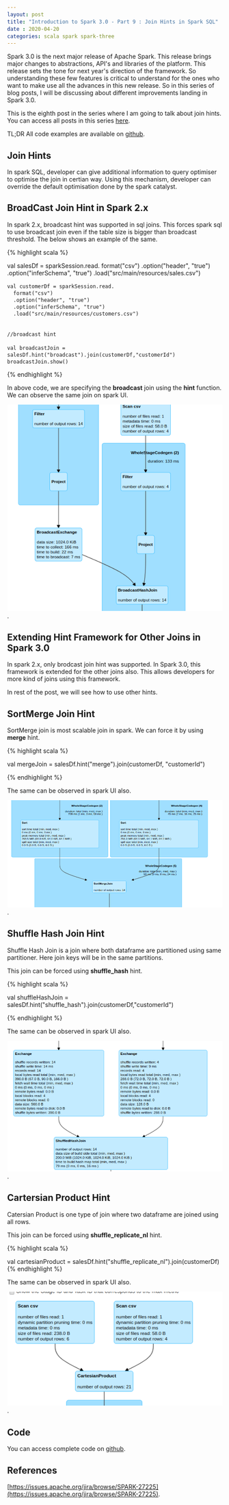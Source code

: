 ```yaml
---
layout: post
title: "Introduction to Spark 3.0 - Part 9 : Join Hints in Spark SQL"
date : 2020-04-20
categories: scala spark spark-three 
---
```

Spark 3.0 is the next major release of Apache Spark. This release brings major changes to abstractions, API's and libraries of the platform. This release sets the tone for next year's direction of the framework. So understanding these few features is critical to understand for the ones who want to make use all the advances in this new release. So in this series of blog posts, I will be discussing about different improvements landing in Spark 3.0.

This is the eighth post in the series where I am going to talk about join hints. You can access all posts in this series [here](/categories/spark-three).

TL;DR All code examples are available on [github](https://github.com/phatak-dev/spark-3.0-examples).

## Join Hints

In spark SQL, developer can give additional information to query optimiser to optimise the join in certian way. Using this mechanism, developer can override the default optimisation done by the spark catalyst.

## BroadCast Join Hint in Spark 2.x

In spark 2.x, broadcast hint was supported in sql joins. This forces spark sql to use broadcast join even if the table size is bigger than broadcast threshold. The below shows an example of the same.

{% highlight scala %}

val salesDf = sparkSession.read.
      format("csv")
      .option("header", "true")
      .option("inferSchema", "true")
      .load("src/main/resources/sales.csv")


    val customerDf = sparkSession.read.
      format("csv")
      .option("header", "true")
      .option("inferSchema", "true")
      .load("src/main/resources/customers.csv")


    //broadcast hint

    val broadcastJoin = salesDf.hint("broadcast").join(customerDf,"customerId")
    broadcastJoin.show()

{% endhighlight %}

In above code, we are specifying the **broadcast** join using the **hint** function.  We can observe the same join on spark UI.

![broadcast hint](/images/joinhint/broadcasthint.png).


## Extending Hint Framework for Other Joins in Spark 3.0

In spark 2.x, only brodcast join hint was supported. In Spark 3.0, this framework is extended for the other joins also. This allows developers for more kind of joins using this framework.

In rest of the post, we will see how to use other hints.

## SortMerge Join Hint

SortMerge join is most scalable join in spark. We can force it by using **merge** hint. 

{% highlight scala %}

val mergeJoin = salesDf.hint("merge").join(customerDf, "customerId")

{% endhighlight %}

The same can be observed in spark UI also.

![merge hint](/images/joinhint/sortmergehint.png).


## Shuffle Hash Join Hint

Shuffle Hash Join is a join where both dataframe are partitioned using same partitioner. Here join keys will be in the same partitions.

This join can be forced using **shuffle_hash** hint.

{% highlight scala %}

val shuffleHashJoin = salesDf.hint("shuffle_hash").join(customerDf,"customerId")

{% endhighlight %}

The same can be observed in spark UI also.

![shuffle hash hint](/images/joinhint/shufflehint.png).

## Cartersian Product Hint

Catersian Product is one type of join where two dataframe are joined using all rows.

This join can be forced using **shuffle_replicate_nl** hint.

{% highlight scala %}

val cartesianProduct = salesDf.hint("shuffle_replicate_nl").join(customerDf)
{% endhighlight %}

The same can be observed in spark UI also.

![Cartersian Product hint](/images/joinhint/cartesianhint.png).

## Code

You can access complete code on [github](https://github.com/phatak-dev/spark-3.0-examples/blob/master/src/main/scala/com/madhukaraphatak/spark/sql/JoinHintsExample.scala).

## References

[https://issues.apache.org/jira/browse/SPARK-27225](https://issues.apache.org/jira/browse/SPARK-27225).
